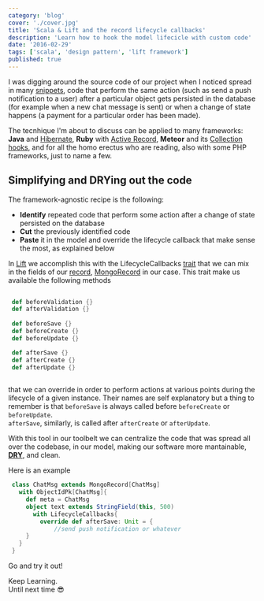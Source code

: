 ```yaml
---
category: 'blog'
cover: './cover.jpg'
title: 'Scala & Lift and the record lifecycle callbacks'
description: 'Learn how to hook the model lifecicle with custom code'
date: '2016-02-29'
tags: ['scala', 'design pattern', 'lift framework']
published: true
---
```


<article class="prose prose-lg sm:prose lg:prose-lg xl:prose-xl">

I was digging around the source code of our project when I noticed spread in many <a href="http://exploring.liftweb.net/master/index-5.html" target="_blank" rel="noopener noreferrer">snippets</a>, code that perform the same action (such as send a push notification to a user) after a particular object gets persisted in the database (for example when a new chat message is sent) or when a change of state happens (a payment for a particular order has been made).


The tecnhique I'm about to discuss can be applied to many frameworks: **Java** and <a href=" https://docs.jboss.org/hibernate/entitymanager/3.5/reference/en/html/listeners.html" target="_blank" rel="noopener noreferrer">Hibernate</a>, **Ruby** with <a href="http://guides.rubyonrails.org/active_record_callbacks.html" target="_blank" rel="noopener noreferrer">Active Record</a>, **Meteor** and its <a href="https://www.discovermeteor.com/blog/a-look-at-meteor-collection-hooks/" target="_blank" rel="noopener noreferrer">Collection hooks</a>, and for all the homo erectus who are reading, also with some PHP frameworks, just to name a few.


## Simplifying and DRYing out the code



The framework-agnostic recipe is the following:



 - **Identify** repeated code that perform some action after a change of state persisted on the database
 - **Cut** the previously identified code 
 - **Paste** it in the model and override the lifecycle callback that make sense the most, as explained below




 In <a href="http://www.liftweb.net/" target="_blank" rel="noopener noreferrer">Lift</a> we accomplish this with the LifecycleCallbacks <a href="http://docs.scala-lang.org/tutorials/tour/traits.html" target="_blank" rel="noopener noreferrer">trait</a> that we can mix in the fields of our <a href="https://www.assembla.com/wiki/show/liftweb/Record" target="_blank" rel="noopener noreferrer">record</a>, <a href="https://www.assembla.com/wiki/show/liftweb/Mongo_Record_Basics" target="_blank" rel="noopener noreferrer">MongoRecord</a> in our case.
 This trait make us available the following methods


```scala
 
 def beforeValidation {}
 def afterValidation {}
 
 def beforeSave {}
 def beforeCreate {}
 def beforeUpdate {}

 def afterSave {}
 def afterCreate {}
 def afterUpdate {}
 
```

that we can override in order to perform actions at various points during the lifecycle of a given instance. Their names are self explanatory but a thing to remember is that `beforeSave` is always called before `beforeCreate` or `beforeUpdate`.  
`afterSave`, similarly, is called after `afterCreate` or `afterUpdate`.  

With this tool in our toolbelt we can centralize the code that was spread all over the codebase, in our model, making our software more mantainable, <a href="https://en.wikipedia.org/wiki/Don%27t_repeat_yourself" target="_blank" rel="noopener noreferrer">**DRY**</a>, and clean.
 
Here is an example

```scala
 class ChatMsg extends MongoRecord[ChatMsg] 
   with ObjectIdPk[ChatMsg]{
     def meta = ChatMsg
     object text extends StringField(this, 500) 
       with LifecycleCallbacks{
         override def afterSave: Unit = {
             //send push notification or whatever
     }
   }
 }
```

Go and try it out!  

Keep Learning.  
Until next time :sunglasses:

 [liftweb]: http://www.liftweb.net/
 [record]: https://www.assembla.com/wiki/show/liftweb/Record
 [traits]: http://docs.scala-lang.org/tutorials/tour/traits.html
 [mongorecord]: https://www.assembla.com/wiki/show/liftweb/Mongo_Record_Basics
 [dry]: https://en.wikipedia.org/wiki/Don%27t_repeat_yourself

</article>